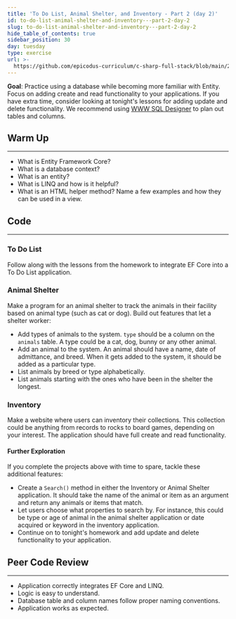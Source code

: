 ```yaml
---
title: 'To Do List, Animal Shelter, and Inventory - Part 2 (day 2)'
id: to-do-list-animal-shelter-and-inventory---part-2-day-2
slug: to-do-list-animal-shelter-and-inventory---part-2-day-2
hide_table_of_contents: true
sidebar_position: 30
day: tuesday
type: exercise
url: >-
  https://github.com/epicodus-curriculum/c-sharp-full-stack/blob/main/2a_classwork_to_do_list_animal_shelter_and_inventory.md
---
```


**Goal**: Practice using a database while becoming more familiar with Entity. Focus on adding create and read functionality to your applications. If you have extra time, consider looking at tonight's lessons for adding update and delete functionality. We recommend using [WWW SQL Designer](http://ondras.zarovi.cz/sql/demo/) to plan out tables and columns.

## Warm Up
---

* What is Entity Framework Core?
* What is a database context?
* What is an entity?
* What is LINQ and how is it helpful?
* What is an HTML helper method? Name a few examples and how they can be used in a view.

## Code
---

### To Do List

Follow along with the lessons from the homework to integrate EF Core into a To Do List application.

### Animal Shelter

Make a program for an animal shelter to track the animals in their facility based on animal type (such as cat or dog). Build out features that let a shelter worker:

* Add types of animals to the system. `type` should be a column on the `animals` table. A type could be a cat, dog, bunny or any other animal.
* Add an animal to the system. An animal should have a name, date of admittance, and breed. When it gets added to the system, it should be added as a particular type.
* List animals by breed or type alphabetically.
* List animals starting with the ones who have been in the shelter the longest.

### Inventory

Make a website where users can inventory their collections. This collection could be anything from records to rocks to board games, depending on your interest. The application should have full create and read functionality.

#### Further Exploration

If you complete the projects above with time to spare, tackle these additional features:

* Create a `Search()` method in either the Inventory or Animal Shelter application. It should take the name of the animal or item as an argument and return any animals or items that match.
* Let users choose what properties to search by. For instance, this could be type or age of animal in the animal shelter application or date acquired or keyword in the inventory application.
* Continue on to tonight's homework and add update and delete functionality to your application.

## Peer Code Review
---

* Application correctly integrates EF Core and LINQ.
* Logic is easy to understand.
* Database table and column names follow proper naming conventions.
* Application works as expected.
